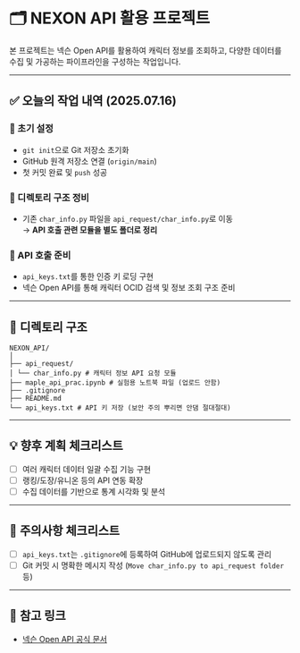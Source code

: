 # 🗂️ NEXON API 활용 프로젝트

본 프로젝트는 넥슨 Open API를 활용하여 캐릭터 정보를 조회하고, 다양한 데이터를 수집 및 가공하는 파이프라인을 구성하는 작업입니다.

---

## ✅ 오늘의 작업 내역 (2025.07.16)

### 🔧 초기 설정

- `git init`으로 Git 저장소 초기화
- GitHub 원격 저장소 연결 (`origin/main`)
- 첫 커밋 완료 및 `push` 성공

### 📁 디렉토리 구조 정비

- 기존 `char_info.py` 파일을 `api_request/char_info.py`로 이동  
  → **API 호출 관련 모듈을 별도 폴더로 정리**

### 📡 API 호출 준비

- `api_keys.txt`를 통한 인증 키 로딩 구현
- 넥슨 Open API를 통해 캐릭터 OCID 검색 및 정보 조회 구조 준비

---

## 🧱 디렉토리 구조
```
NEXON_API/
│
├── api_request/
│ └── char_info.py # 캐릭터 정보 API 요청 모듈
├── maple_api_prac.ipynb # 실험용 노트북 파일 (업로드 안함)
├── .gitignore
├── README.md
└── api_keys.txt # API 키 저장 (보안 주의 뿌리면 안댐 절대절대)
```
---

## 💡 향후 계획 체크리스트

- [ ] 여러 캐릭터 데이터 일괄 수집 기능 구현
- [ ] 랭킹/도장/유니온 등의 API 연동 확장
- [ ] 수집 데이터를 기반으로 통계 시각화 및 분석

---

## 📌 주의사항 체크리스트

- [ ] `api_keys.txt`는 `.gitignore`에 등록하여 GitHub에 업로드되지 않도록 관리
- [ ] Git 커밋 시 명확한 메시지 작성 (`Move char_info.py to api_request folder` 등)

---

## 📎 참고 링크

- [넥슨 Open API 공식 문서](https://open.api.nexon.com/)

